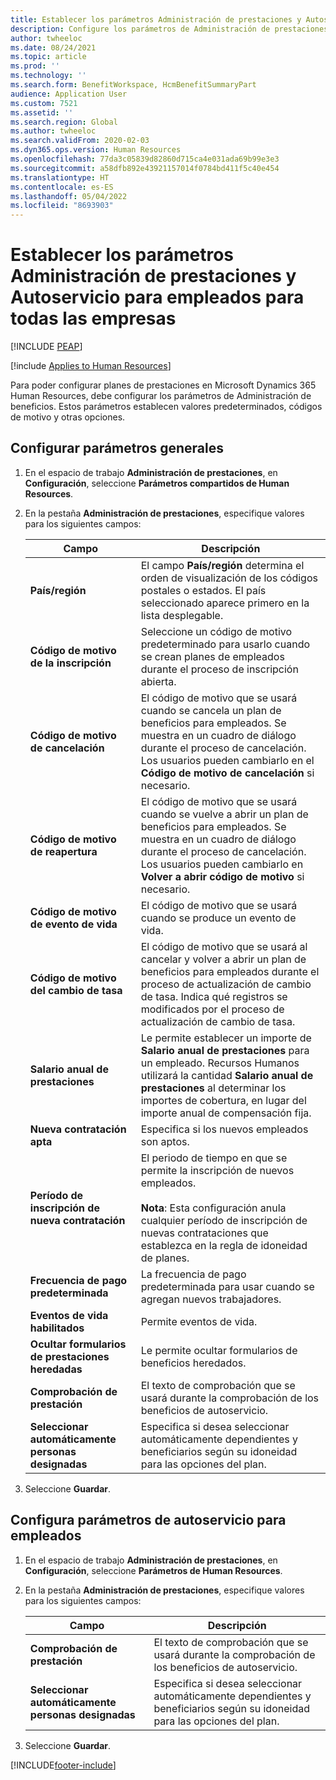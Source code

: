 ```yaml
---
title: Establecer los parámetros Administración de prestaciones y Autoservicio para empleados para todas las empresas
description: Configure los parámetros de Administración de prestaciones y Autoservicio para empleados en Microsoft Dynamics 365 Human Resources.
author: twheeloc
ms.date: 08/24/2021
ms.topic: article
ms.prod: ''
ms.technology: ''
ms.search.form: BenefitWorkspace, HcmBenefitSummaryPart
audience: Application User
ms.custom: 7521
ms.assetid: ''
ms.search.region: Global
ms.author: twheeloc
ms.search.validFrom: 2020-02-03
ms.dyn365.ops.version: Human Resources
ms.openlocfilehash: 77da3c05839d82860d715ca4e031ada69b99e3e3
ms.sourcegitcommit: a58dfb892e43921157014f0784bd411f5c40e454
ms.translationtype: HT
ms.contentlocale: es-ES
ms.lasthandoff: 05/04/2022
ms.locfileid: "8693903"
---
```

# <a name="set-benefits-management-and-employee-self-service-parameters-for-all-companies"></a>Establecer los parámetros Administración de prestaciones y Autoservicio para empleados para todas las empresas


[!INCLUDE [PEAP](../includes/peap-2.md)]

[!include [Applies to Human Resources](../includes/applies-to-hr.md)]

Para poder configurar planes de prestaciones en Microsoft Dynamics 365 Human Resources, debe configurar los parámetros de Administración de beneficios. Estos parámetros establecen valores predeterminados, códigos de motivo y otras opciones. 

## <a name="configure-general-parameters"></a>Configurar parámetros generales

1. En el espacio de trabajo **Administración de prestaciones**, en **Configuración**, seleccione **Parámetros compartidos de Human Resources**.

2. En la pestaña **Administración de prestaciones**, especifique valores para los siguientes campos:

   | Campo | Descripción |
   | --- | --- |
   | **País/región** | El campo **País/región** determina el orden de visualización de los códigos postales o estados. El país seleccionado aparece primero en la lista desplegable. |
   | **Código de motivo de la inscripción** | Seleccione un código de motivo predeterminado para usarlo cuando se crean planes de empleados durante el proceso de inscripción abierta. |
   | **Código de motivo de cancelación** | El código de motivo que se usará cuando se cancela un plan de beneficios para empleados. Se muestra en un cuadro de diálogo durante el proceso de cancelación. Los usuarios pueden cambiarlo en el **Código de motivo de cancelación** si necesario. |
   | **Código de motivo de reapertura** | El código de motivo que se usará cuando se vuelve a abrir un plan de beneficios para empleados. Se muestra en un cuadro de diálogo durante el proceso de cancelación. Los usuarios pueden cambiarlo en **Volver a abrir código de motivo** si necesario. | 
   | **Código de motivo de evento de vida** | El código de motivo que se usará cuando se produce un evento de vida. |
   | **Código de motivo del cambio de tasa** | El código de motivo que se usará al cancelar y volver a abrir un plan de beneficios para empleados durante el proceso de actualización de cambio de tasa. Indica qué registros se modificados por el proceso de actualización de cambio de tasa. |
   | **Salario anual de prestaciones** | Le permite establecer un importe de **Salario anual de prestaciones** para un empleado. Recursos Humanos utilizará la cantidad **Salario anual de prestaciones** al determinar los importes de cobertura, en lugar del importe anual de compensación fija. |
   | **Nueva contratación apta** | Especifica si los nuevos empleados son aptos. |
   | **Período de inscripción de nueva contratación** | El periodo de tiempo en que se permite la inscripción de nuevos empleados.</br></br>**Nota**: Esta configuración anula cualquier período de inscripción de nuevas contrataciones que establezca en la regla de idoneidad de planes. |
   | **Frecuencia de pago predeterminada** | La frecuencia de pago predeterminada para usar cuando se agregan nuevos trabajadores. |
   | **Eventos de vida habilitados** | Permite eventos de vida. |
   | **Ocultar formularios de prestaciones heredadas** | Le permite ocultar formularios de beneficios heredados. |
   | **Comprobación de prestación** | El texto de comprobación que se usará durante la comprobación de los beneficios de autoservicio. |
   | **Seleccionar automáticamente personas designadas** | Especifica si desea seleccionar automáticamente dependientes y beneficiarios según su idoneidad para las opciones del plan. |

3. Seleccione **Guardar**.

## <a name="configure-employee-self-service-parameters"></a>Configura parámetros de autoservicio para empleados

1. En el espacio de trabajo **Administración de prestaciones**, en **Configuración**, seleccione **Parámetros de Human Resources**.

2. En la pestaña **Administración de prestaciones**, especifique valores para los siguientes campos:

   | Campo | Descripción |
   | --- | --- |
   | **Comprobación de prestación** | El texto de comprobación que se usará durante la comprobación de los beneficios de autoservicio. |
   | **Seleccionar automáticamente personas designadas** | Especifica si desea seleccionar automáticamente dependientes y beneficiarios según su idoneidad para las opciones del plan. |

3. Seleccione **Guardar**.




[!INCLUDE[footer-include](../includes/footer-banner.md)]
